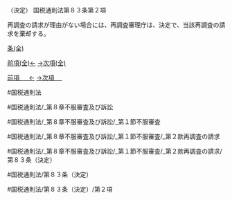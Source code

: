 （決定）
国税通則法第８３条第２項

再調査の請求が理由がない場合には、再調査審理庁は、決定で、当該再調査の請求を棄却する。

[条(全)](国税通則法＿＿＿＿＿第８３条_.md)

[前項(全)←](国税通則法＿＿＿＿＿第８３条第１項_.md)    [→次項(全)](国税通則法＿＿＿＿＿第８３条第３項_.md)

[前項 　 ←](国税通則法＿＿＿＿＿第８３条第１項.md)    [→次項 　 ](国税通則法＿＿＿＿＿第８３条第３項.md)



#国税通則法

#国税通則法/_第８章不服審査及び訴訟

#国税通則法/_第８章不服審査及び訴訟/_第１節不服審査

#国税通則法/_第８章不服審査及び訴訟/_第１節不服審査/_第２款再調査の請求

#国税通則法/_第８章不服審査及び訴訟/_第１節不服審査/_第２款再調査の請求/第８３条（決定）

#国税通則法/第８３条（決定）

#国税通則法/第８３条（決定）/第２項

